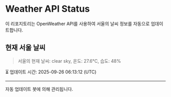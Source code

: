 
# Weather API Status

이 리포지토리는 OpenWeather API를 사용하여 서울의 날씨 정보를 자동으로 업데이트합니다.

## 현재 서울 날씨
> 서울의 현재 날씨: clear sky, 온도: 27.6°C, 습도: 48%

⏳ 업데이트 시간: 2025-09-26 06:13:12 (UTC)

---
자동 업데이트 봇에 의해 관리됩니다.
